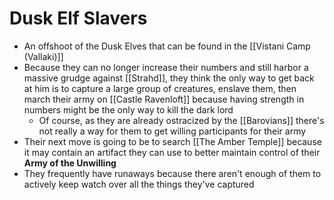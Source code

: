 # Dusk Elf Slavers

* An offshoot of the Dusk Elves that can be found in the [[Vistani Camp (Vallaki)]]
* Because they can no longer increase their numbers and still harbor a massive grudge against [[Strahd]], they think the only way to get back at him is to capture a large group of creatures, enslave them, then march their army on [[Castle Ravenloft]] because having strength in numbers might be the only way to kill the dark lord
  * Of course, as they are already ostracized by the [[Barovians]] there's not really a way for them to get willing participants for their army
* Their next move is going to be to search [[The Amber Temple]] because it may contain an artifact they can use to better maintain control of their **Army of the Unwilling**
* They frequently have runaways because there aren't enough of them to actively keep watch over all the things they've captured